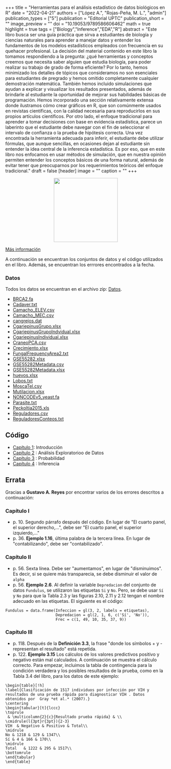 +++
title = "Herramientas para el análisis estadístico de datos biológicos en R"
date = "2022-04-21"
authors = ["López A.", "Rojas-Peña, M. L.", "admin"]
publication_types = ["5"]
publication = "Editorial UPTC"
publication_short = ""
image_preview = ""
doi = "10.19053/9789586606462"
math = true
highlight = true
tags = ["Biology","Inference","EDA","R"]
abstract = "Este libro busca ser una guía práctica que sirva a estudiantes de biología y ciencias naturales para aprender a manejar datos y entender los fundamentos de los modelos estadísticos empleados con frecuencia en su quehacer profesional. La decisión del material contenido en este libro la tomamos respondiendo a la pregunta: ¿qué herramientas y conceptos creemos que necesita saber alguien que estudia biología, para poder realizar su trabajo de grado de forma eficiente? Por lo tanto, hemos minimizado los detalles de tópicos que consideramos no son esenciales para estudiantes de pregrado y hemos omitido completamente cualquier demostración matemática. También hemos incluido simulaciones que ayudan a explicar y visualizar los resultados presentados, además de brindarle al estudiante la oportunidad de mejorar sus habilidades básicas de programación. Hemos incorporado una sección relativamente extensa donde ilustramos cómo crear gráficos en R, que son comúnmente usados en revistas científicas, con la calidad necesaria para reproducirlos en sus propios artículos científicos.  Por otro lado, el enfoque tradicional para aprender a tomar decisiones con base en evidencia estadística, parece un laberinto que el estudiante debe navegar con el fin de seleccionar el intervalo de confianza o la prueba de hipótesis correcta. Una vez encontrada la herramienta adecuada para inferir, el estudiante debe utilizar fórmulas, que aunque sencillas, en ocasiones dejan al estudiante sin entender la idea central de la inferencia estadística. Es por eso, que en este libro nos enfocamos en usar métodos de simulación, que en nuestra opinión permiten entender los conceptos básicos de una forma natural, además de evitar tener que preocuparnos por los requerimientos teóricos del enfoque tradicional."
draft = false
[header]
image = ""
caption = ""
+++

<center><img src="https://simehbucket.s3.amazonaws.com/images/eb99f18bd6fd3173a377c82e120882d6-medium.jpg" width="200">
</center>

[Más información](https://editorial.uptc.edu.co/gpd-herramientas-para-el-analisis-estadistico-de-datos-biologicos-en-r-9789586606462-62f2be2f3ddd8.html)

A continuación se encuentran los conjuntos de datos y el código  utilizados en el libro. Además, se encuentran los errrores encontrados a la fecha.


### Datos

Todos los datos se encuentran en el archivo zip: [Datos](https://alexrojas.netlify.com/Data/Bio/Datos.zip). 

* [BRCA2.fa](https://alexrojas.netlify.com/Data/Bio/BRCA2.fa)
* [Cadaver.txt](https://alexrojas.netlify.com/Data/Bio/Cadaver.txt)
* [Camacho_ELEV.csv](https://alexrojas.netlify.com/Data/Bio/Camacho_ELEV.csv)
* [Camacho_MEC.csv](https://alexrojas.netlify.com/Data/Bio/Camacho_MEC.csv)
* [cangrejos.dat](https://alexrojas.netlify.com/Data/Bio/cangrejos.dat)
* [CgariepinusGrupo.xlsx](https://alexrojas.netlify.com/Data/Bio/CgariepinusGrupo.xlsx)
* [CgariepinusGrupoIndvidual.xlsx](https://alexrojas.netlify.com/Data/Bio/CgariepinusGrupoIndvidual.xlsx)
* [CgariepinusIndividual.xlsx](https://alexrojas.netlify.com/Data/Bio/CgariepinusIndividual.xlsx)
* [CraneoPCA.csv](https://alexrojas.netlify.com/Data/Bio/CraneoPCA.csv)
* [Crecimiento.xlsx](https://alexrojas.netlify.com/Data/Bio/Crecimiento.xlsx)
* [FungalFrequencyArea2.txt](https://alexrojas.netlify.com/Data/Bio/FungalFrequencyArea2.txt)
* [GSE55282.xlsx](https://alexrojas.netlify.com/Data/Bio/GSE55282.xlsx)
* [GSE55282Metadata.csv](https://alexrojas.netlify.com/Data/Bio/GSE55282Metadata.csv)
* [GSE55282Metadata.xlsx](https://alexrojas.netlify.com/Data/Bio/GSE55282Metadata.xlsx)
* [huevos.xlsx](https://alexrojas.netlify.com/Data/Bio/huevos.xlsx)
* [Lobos.txt](https://alexrojas.netlify.com/Data/Bio/Lobos.txt)
* [MoscaTel.csv](https://alexrojas.netlify.com/Data/Bio/MoscaTel.csv)
* [Mutilacion.xlsx](https://alexrojas.netlify.com/Data/Bio/Mutilacion.xlsx)
* [NONCODEv5_yeast.fa](https://alexrojas.netlify.com/Data/Bio/)
* [Parasite.txt](https://alexrojas.netlify.com/Data/Bio/Parasite.txt)
* [Peckoltia2015.xls](https://alexrojas.netlify.com/Data/Bio/Peckoltia2015.xls)
* [Reguladores.csv](https://alexrojas.netlify.com/Data/Bio/Reguladores.csv)
* [ReguladoresConteos.txt](https://alexrojas.netlify.com/Data/Bio/ReguladoresConteos.txt)


## Código

* [Capítulo 1](https://alexrojas.netlify.com/code/Bio/HAEDBCap1.R): Introducción 
* [Capítulo 2](https://alexrojas.netlify.com/code/Bio/HAEDBCap2.R) : Análisis Exploratorioo de Datos
* [Capítulo 3](https://alexrojas.netlify.com/code/Bio/HAEDBCap3.R) : Probabilidad
* [Capítulo 4](https://alexrojas.netlify.com/code/Bio/HAEDBCap4.R) : Inferencia

## Errata

Gracias a **Gustavo A. Reyes** por encontrar varios de los errores descritos a continuación:

### Capítulo I

* p. 10. Segundo párrafo después del código. En lugar de "El cuarto panel, el superior derecho,...", debe ser "El cuarto panel, el superior izquierdo,..."
* p. 36. **Ejemplo 1.16**, última palabra de la tercera línea. En lugar de "contabilizando", debe ser "contabilizado".

### Capítulo II

* p. 56. Sexta línea. Debe ser "aumentamos", en lugar de "disminuimos". Es decir, si se quiere más transparecia, se debe disminuir el valor de `alpha`
* p. 56. **Ejemplo 2.6**. Al definir la variable `Depredacion` del conjunto de datos `Fundulus`, se utilizaron las etiquetas `Si` y `No`. Pero, se debe usar `Sí` y `No` para que la Tabla 2.3 y las figuras 2.10, 2.11 y 2.12 tengan el nombre adecuado en las etiquetas. El siguiente es el código:
```{r}
Fundulus = data.frame(Infeccion = gl(3, 2, labels = etiquetas),
                      Depredacion = gl(2, 1, 6, c('Sí', 'No')),
                      Frec = c(1, 49, 10, 35, 37, 9))
```

### Capítulo III

* p. 118. Después de la **Definición 3.3**, la frase "donde los símbolos + y - representan el resultado" está repetida.
* p. 122. **Ejemplo 3.15** Los cálculos de los valores predictivos positivo y negativo están mal calculados. A continuación se muestra el cálculo correcto.  Para empezar, incluimos la tabla de contingencia para la condición verdadera y los posibles resultados de la prueba, como en la Tabla 3.4 del libro, para los datos de este ejemplo:

```{latex}
\begin{table}[!h]
\label{Clasificación de 1517 individuos por infección por VIH y resultados de una prueba rápida para diagnosticar VIH . Datos obtenidos por  Gray *et al.* (2007).}
\centering
\begin{tabular}[t]{lccc}
\toprule
 & \multicolumn{2}{c}{Resultado prueba rápida} & \\
\cmidrule(l{3pt}r{3pt}){2-3}
VIH  & Negativo & Positivo & Total\\
\midrule
No & 1218 & 129 & 1347\\
Sí & 4 & 166 & 170\\
\midrule
Total   & 1222 & 295 & 1517\\
\bottomrule
\end{tabular}
\end{table}
```

